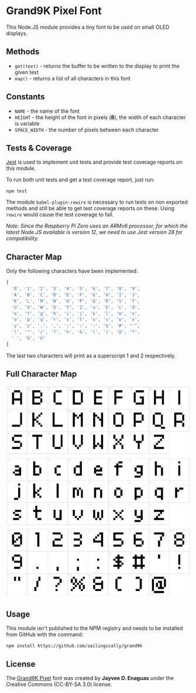 # Grand9K Pixel Font

This Node.JS module provides a tiny font to be used on small OLED displays.

## Methods

- `get(text)` - returns the buffer to be written to the display to print the given text
- `map()` - returns a list of all characters in this font

## Constants

- `NAME` - the name of the font
- `HEIGHT` - the height of the font in pixels (**8**), the width of each character is variable
- `SPACE_WIDTH` - the number of pixels between each character

## Tests & Coverage

[Jest](https://jestjs.io/) is used to implement unit tests and provide test coverage reports on this module.

To run both unit tests and get a test coverage report, just run:

```
npm test
```

The module `babel-plugin-rewire` is necessary to run tests on non exported methods and still be able to get
test coverage reports on these. Using `rewire` would cause the test coverage to fail.

*Note: Since the Raspberry Pi Zero uses an ARMv6 processor, for which the latest Node.JS available is
version 12, we need to use Jest version 28 for compatibility.*

## Character Map

Only the following characters have been implemented:

```JavaScript
[
  '0', '1', '2', '3', '4', '5', '6', '7', '8', '9',
  'A', 'B', 'C', 'D', 'E', 'F', 'G', 'H', 'I', 'J',
  'K', 'L', 'M', 'N', 'O', 'P', 'Q', 'R', 'S', 'T',
  'U', 'V', 'W', 'X', 'Y', 'Z', 'a', 'b', 'c', 'd',
  'e', 'f', 'g', 'h', 'i', 'j', 'k', 'l', 'm', 'n',
  'o', 'p', 'q', 'r', 's', 't', 'u', 'v', 'w', 'x',
  'y', 'z', '.', ',', ';', ':', '-', '$', '#', "'",
  '!', '"', '/', '?', '%', '&', '(', ')', '@', 'º',
  ' ', 'Ù', 'Ú'
]
```

The last two characters will print as a superscript 1 and 2 respectively.

## Full Character Map

![Grand9K Pixel character map](/grand9k-pixel-font-character-map.png)

## Usage

This module isn't published to the NPM registry and needs to be installed from GitHub with the command:

```
npm install https://github.com/sailingscally/grand9k
```

## License

The [Grand9K Pixel](https://www.fontget.com/font/grand9k-pixel/) font was created by **Jayvee D. Enaguas**
under the Creative Commons (CC-BY-SA 3.0) license.
